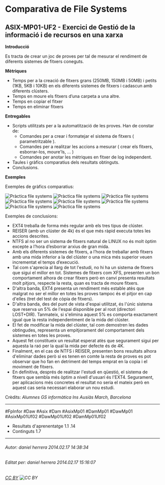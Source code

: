 # Comparativa de File Systems
## ASIX-MP01-UF2 - Exercici de Gestió de la informació i de recursos en una xarxa
**Introducció**

Es tracta de crear un joc de proves per tal de mesurar el rendiment de diferents sistemes de fitxers coneguts.


**Mètriques**

 * Temps per a la creació de fitxers grans (250MB, 150MB i 50MB) i petits (1KB, 5KB i 10KB) en els diferents sistemes de fitxers i cadascun amb diferents clústers.
 * Temps en moure els fitxers d’una carpeta a una altre.
 * Temps en copiar el fitxer
 * Temps en eliminar fitxers

**Entregables**

 * Scripts utilitzats per a la automatització de les proves. Han de constar de:
     * Comandes per a crear i formatejar el sistema de fitxers ( parametritzable ).
     * Comandes per a realitzar les accions a mesurar ( crear els fitxers, esborrar-los, moure'ls, ... )
     * Comandes per anotar les mètriques en fitxer de log independent.
 * Taules i gràfics comparatius dels resultats obtinguts.
 * Conclusions.

**Exemples**

Exemples de gràfics comparatius:

![Pràctica file systems](http://i.imgur.com/FYHWhaY.png)
![Pràctica file systems](http://i.imgur.com/ixEBAdg.png)
![Pràctica file systems](http://i.imgur.com/s2bce3W.png)
![Pràctica file systems](http://i.imgur.com/Ty2iesG.png)
![Pràctica file systems](http://i.imgur.com/C5AcJHF.png)
![Pràctica file systems](http://i.imgur.com/kVOnA2X.png)
![Pràctica file systems](http://i.imgur.com/BOeuKbX.png)
![Pràctica file systems](http://i.imgur.com/WdEirhe.png)

Exemples de conclusions:

 * EXT4 treballa de forma més regular amb els tres tipus de clúster.
 * REISER (amb un clúster de 4k) és el que més ràpid executa totes les accions descrites.
 * NTFS al no ser un sistema de fitxers natural de LINUX no és molt òptim excepte a l’hora d’esborrar arxius de gran mida.
 * Amb els diferents sistemes de fitxers, a l’hora de treballar amb fitxers amb una mida inferior a la del clúster o una mica més superior veuen incrementat el temps d’execució.
 * Tal com s'aprecia al llarg de tot l'estudi, no hi ha un sistema de fitxers que sigui el millor en tot. Sistemes de fitxers com XFS, presenten un bon comportament alhora de crear fitxers però en canvi presenta resultats molt pitjors, respecte la resta, quan es tracta de moure fitxers.
 * D'altra banda, EXT4 presenta un rendiment més estable atès que malgrat no ser el millor en totes les proves tampoc és el pitjor en cap d'elles (tret del test de còpia de fitxers).
 * D'altra banda, des del punt de vista d'espai utilitzat, és l'únic sistema que reserva un 5% de l'espai disponible per al root (directori LOST+DIR). Tanmateix, si s'elimina aquest 5% es comporta exactament igual que la resta independentment de la mida del clúster.
 * El fet de modificar la mida del clúster, tal com demostren les dades obtingudes, representa un empitjorament del comportament dels sistemes en totes les proves.
 * Aquest fet constitueix un resultat esperat atès que segurament sigui per aquesta la raó per la qual la mida per defecte és de 4K.
 * Finalment, en el cas de NTFS i REISER, presenten bons resultats alhora d'eliminar dades però si es tenen en comte la resta de proves es pot observar que ho fan en detriment del temps emprat en la copia i el moviment de fitxers.
 * En definitiva, després de realitzar l'estudi en qüestió, el sistema de fitxers que sembla més òptim a nivell d'usuari és l'EXT4. Segurament, per aplicacions més concretes el resultat no seria el mateix però en aquest cas seria necessari elaborar un nou estudi.

Crèdits: *Alumnes GS informàtica Ins Ausiàs March, Barcelona*



---

#FpInfor #Daw #Asix #Dam #AsixMp01 #DamMp01 #DawMp01 #AsixMp01Uf02 #DawMp01Uf02 #DamMp01Uf02

* Resultats d'aprenentatge 1.1 .14
* Continguts 1.7
---

###### Autor: daniel herrera 2014.02.17 14:38:34
###### Editat per: daniel herrera 2014.02.17 15:16:07
###### [CC BY](https://creativecommons.org/licenses/by/4.0/) ![CC BY](https://licensebuttons.net/l/by/3.0/80x15.png)
